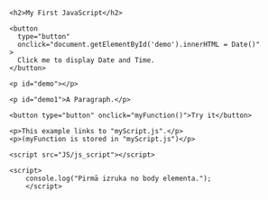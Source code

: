 <!DOCTYPE html>
<html>

<head>
    <script>
    function myFunction() {
      document.getElementById("demo").innerHTML = "Paragraph changed.";
    }
    </script>
    </head>

  <body>
    <script>
        console.log("Pirmā izruka no body elementa.");
        </script>
    
    <h2>My First JavaScript</h2>

    <button
      type="button"
      onclick="document.getElementById('demo').innerHTML = Date()"
    >
      Click me to display Date and Time.
    </button>

    <p id="demo"></p>

    <p id="demo1">A Paragraph.</p>

    <button type="button" onclick="myFunction()">Try it</button>

    <p>This example links to "myScript.js".</p>
    <p>(myFunction is stored in "myScript.js")</p>

    <script src="JS/js_script"></script>

    <script>
        console.log("Pirmā izruka no body elementa.");
        </script>
  </body>
</html>
